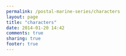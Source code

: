```yaml
---
permalink: /postal-marine-series/characters
layout: page
title: "characters"
date: 2014-01-20 14:42
comments: true
sharing: true
footer: true
---
```

